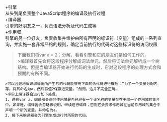 #
+引擎  
    从头到尾负责整个JavaScript程序的编译及执行过程  
+编译器  
    引擎的好朋友之一，负责语法分析及代码生成等  
+作用域  
    引擎的另一位好友，负责收集并维护由所有声明的标识符（变量）组成的一系列查询，并实施一套非常严格的规则，确定当前执行的代码对这些标识符的访问权限  
>下面我们将var a = 2；分解，看看引擎和它的朋友们是如何工作的。  
    >编译器首先会将这段程序分解成词法单元，然后将词法单元解析成一个树结构。但是当编译器开始进行代码的生成时，它对这段程序的处理方式会和预期的有所不同。  

    >可以合理地假设编译器所产生的的代码能够用下面的伪代码进行概括：“为了一个变量分配内存，将其命名为a，然后将值2保存进变量。“然而，这并不完全正确。  
    >事实上编译器会进行如下处理。    
    1. 遇到var a，编译器会询问作用域是否已经有一个该名称的变量存在于同一个作用域的集合中。如果是，编译器会忽略该说明，继续进行编译；否则它会要求作用域在当前作用域的集合中声明一个新的变量，并命名为a。  
    2. 接下来编译器会为引擎生成运行时所需的代码，  

